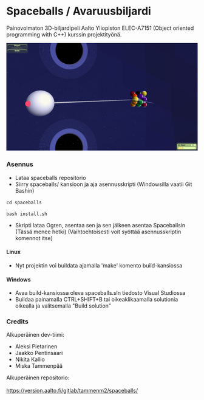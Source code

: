 # Spaceballs / Avaruusbiljardi

Painovoimaton 3D-biljardipeli Aalto Yliopiston ELEC-A7151 (Object oriented programming with C++) kurssin projektityönä.

<img src=aimball.png></img>

### Asennus

- Lataa spaceballs repositorio
- Siirry spaceballs/ kansioon ja aja asennusskripti (Windowsilla vaatii Git Bashin)

```
cd spaceballs
```
```
bash install.sh
```
- Skripti lataa Ogren, asentaa sen ja sen jälkeen asentaa Spaceballsin (Tässä menee hetki)
(Vaihtoehtoisesti voit syöttää asennusskriptin komennot itse)

#### Linux
- Nyt projektin voi buildata ajamalla 'make' komento build-kansiossa

#### Windows
- Avaa build-kansiossa oleva spaceballs.sln tiedosto Visual Studiossa
- Buildaa painamalla CTRL+SHIFT+B tai oikeaklikaamalla solutionia oikealla ja valitsemalla "Build solution"

### Credits
Alkuperäinen dev-tiimi:
- Aleksi Pietarinen
- Jaakko Pentinsaari
- Nikita Kallio
- Miska Tammenpää

Alkuperäinen repositorio:<br></br>
https://version.aalto.fi/gitlab/tammenm2/spaceballs/
